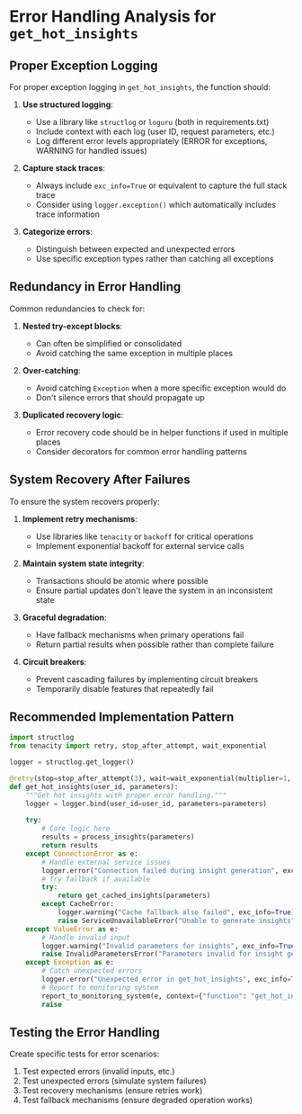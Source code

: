# Error Handling Analysis for `get_hot_insights`

## Proper Exception Logging

For proper exception logging in `get_hot_insights`, the function should:

1. **Use structured logging**:
   - Use a library like `structlog` or `loguru` (both in requirements.txt)
   - Include context with each log (user ID, request parameters, etc.)
   - Log different error levels appropriately (ERROR for exceptions, WARNING for handled issues)

2. **Capture stack traces**:
   - Always include `exc_info=True` or equivalent to capture the full stack trace
   - Consider using `logger.exception()` which automatically includes trace information

3. **Categorize errors**:
   - Distinguish between expected and unexpected errors
   - Use specific exception types rather than catching all exceptions

## Redundancy in Error Handling

Common redundancies to check for:

1. **Nested try-except blocks**:
   - Can often be simplified or consolidated
   - Avoid catching the same exception in multiple places

2. **Over-catching**:
   - Avoid catching `Exception` when a more specific exception would do
   - Don't silence errors that should propagate up

3. **Duplicated recovery logic**:
   - Error recovery code should be in helper functions if used in multiple places
   - Consider decorators for common error handling patterns

## System Recovery After Failures

To ensure the system recovers properly:

1. **Implement retry mechanisms**:
   - Use libraries like `tenacity` or `backoff` for critical operations
   - Implement exponential backoff for external service calls

2. **Maintain system state integrity**:
   - Transactions should be atomic where possible
   - Ensure partial updates don't leave the system in an inconsistent state

3. **Graceful degradation**:
   - Have fallback mechanisms when primary operations fail
   - Return partial results when possible rather than complete failure

4. **Circuit breakers**:
   - Prevent cascading failures by implementing circuit breakers
   - Temporarily disable features that repeatedly fail

## Recommended Implementation Pattern

```python
import structlog
from tenacity import retry, stop_after_attempt, wait_exponential

logger = structlog.get_logger()

@retry(stop=stop_after_attempt(3), wait=wait_exponential(multiplier=1, min=2, max=10))
def get_hot_insights(user_id, parameters):
    """Get hot insights with proper error handling."""
    logger = logger.bind(user_id=user_id, parameters=parameters)
    
    try:
        # Core logic here
        results = process_insights(parameters)
        return results
    except ConnectionError as e:
        # Handle external service issues
        logger.error("Connection failed during insight generation", exc_info=True)
        # Try fallback if available
        try:
            return get_cached_insights(parameters)
        except CacheError:
            logger.warning("Cache fallback also failed", exc_info=True)
            raise ServiceUnavailableError("Unable to generate insights") from e
    except ValueError as e:
        # Handle invalid input
        logger.warning("Invalid parameters for insights", exc_info=True)
        raise InvalidParametersError("Parameters invalid for insight generation") from e
    except Exception as e:
        # Catch unexpected errors
        logger.error("Unexpected error in get_hot_insights", exc_info=True)
        # Report to monitoring system
        report_to_monitoring_system(e, context={"function": "get_hot_insights", "parameters": parameters})
        raise
```

## Testing the Error Handling

Create specific tests for error scenarios:

1. Test expected errors (invalid inputs, etc.)
2. Test unexpected errors (simulate system failures)
3. Test recovery mechanisms (ensure retries work)
4. Test fallback mechanisms (ensure degraded operation works)
